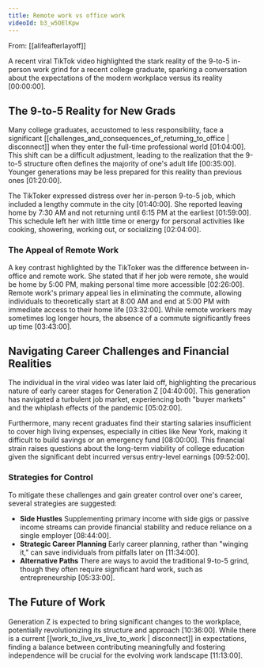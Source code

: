 ```yaml
---
title: Remote work vs office work
videoId: b3_w5OElKpw
---
```


From: [[alifeafterlayoff]] <br/> 

A recent viral TikTok video highlighted the stark reality of the 9-to-5 in-person work grind for a recent college graduate, sparking a conversation about the expectations of the modern workplace versus its reality <a class="yt-timestamp" data-t="00:00:00">[00:00:00]</a>.

## The 9-to-5 Reality for New Grads

Many college graduates, accustomed to less responsibility, face a significant [[challenges_and_consequences_of_returning_to_office | disconnect]] when they enter the full-time professional world <a class="yt-timestamp" data-t="01:04:00">[01:04:00]</a>. This shift can be a difficult adjustment, leading to the realization that the 9-to-5 structure often defines the majority of one's adult life <a class="yt-timestamp" data-t="00:35:00">[00:35:00]</a>. Younger generations may be less prepared for this reality than previous ones <a class="yt-timestamp" data-t="01:20:00">[01:20:00]</a>.

The TikToker expressed distress over her in-person 9-to-5 job, which included a lengthy commute in the city <a class="yt-timestamp" data-t="01:40:00">[01:40:00]</a>. She reported leaving home by 7:30 AM and not returning until 6:15 PM at the earliest <a class="yt-timestamp" data-t="01:59:00">[01:59:00]</a>. This schedule left her with little time or energy for personal activities like cooking, showering, working out, or socializing <a class="yt-timestamp" data-t="02:04:00">[02:04:00]</a>.

### The Appeal of Remote Work

A key contrast highlighted by the TikToker was the difference between in-office and remote work. She stated that if her job were remote, she would be home by 5:00 PM, making personal time more accessible <a class="yt-timestamp" data-t="02:26:00">[02:26:00]</a>. Remote work's primary appeal lies in eliminating the commute, allowing individuals to theoretically start at 8:00 AM and end at 5:00 PM with immediate access to their home life <a class="yt-timestamp" data-t="03:32:00">[03:32:00]</a>. While remote workers may sometimes log longer hours, the absence of a commute significantly frees up time <a class="yt-timestamp" data-t="03:43:00">[03:43:00]</a>.

## Navigating Career Challenges and Financial Realities

The individual in the viral video was later laid off, highlighting the precarious nature of early career stages for Generation Z <a class="yt-timestamp" data-t="04:40:00">[04:40:00]</a>. This generation has navigated a turbulent job market, experiencing both "buyer markets" and the whiplash effects of the pandemic <a class="yt-timestamp" data-t="05:02:00">[05:02:00]</a>.

Furthermore, many recent graduates find their starting salaries insufficient to cover high living expenses, especially in cities like New York, making it difficult to build savings or an emergency fund <a class="yt-timestamp" data-t="08:00:00">[08:00:00]</a>. This financial strain raises questions about the long-term viability of college education given the significant debt incurred versus entry-level earnings <a class="yt-timestamp" data-t="09:52:00">[09:52:00]</a>.

### Strategies for Control

To mitigate these challenges and gain greater control over one's career, several strategies are suggested:
*   **Side Hustles** Supplementing primary income with side gigs or passive income streams can provide financial stability and reduce reliance on a single employer <a class="yt-timestamp" data-t="08:44:00">[08:44:00]</a>.
*   **Strategic Career Planning** Early career planning, rather than "winging it," can save individuals from pitfalls later on <a class="yt-timestamp" data-t="11:34:00">[11:34:00]</a>.
*   **Alternative Paths** There are ways to avoid the traditional 9-to-5 grind, though they often require significant hard work, such as entrepreneurship <a class="yt-timestamp" data-t="05:33:00">[05:33:00]</a>.

## The Future of Work

Generation Z is expected to bring significant changes to the workplace, potentially revolutionizing its structure and approach <a class="yt-timestamp" data-t="10:36:00">[10:36:00]</a>. While there is a current [[work_to_live_vs_live_to_work | disconnect]] in expectations, finding a balance between contributing meaningfully and fostering independence will be crucial for the evolving work landscape <a class="yt-timestamp" data-t="11:13:00">[11:13:00]</a>.
